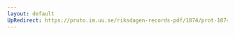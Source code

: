 ```yaml
---
layout: default
UpRedirect: https://pruto.im.uu.se/riksdagen-records-pdf/1874/prot-1874--ak--515/prot-1874--ak--515_037.pdf
---
```

